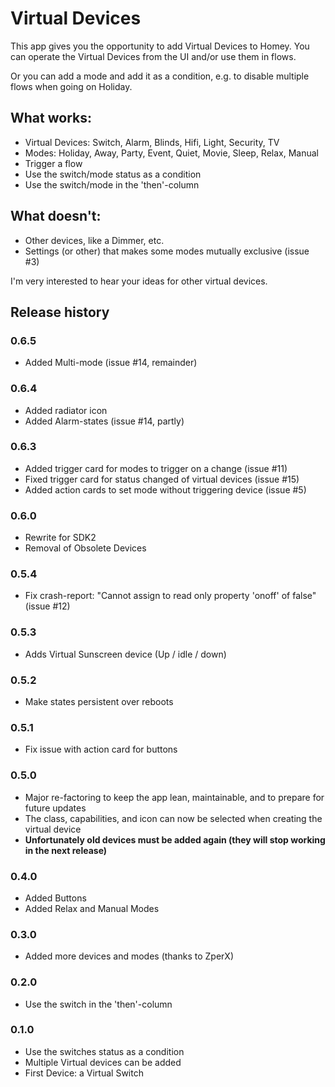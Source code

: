 # Virtual Devices

This app gives you the opportunity to add Virtual Devices to Homey. You can operate the Virtual Devices from the UI and/or use them in flows.

Or you can add a mode and add it as a condition, e.g. to disable multiple flows when going on Holiday.

## What works:

* Virtual Devices: Switch, Alarm, Blinds, Hifi, Light, Security, TV
* Modes: Holiday, Away, Party, Event, Quiet, Movie, Sleep, Relax, Manual
* Trigger a flow
* Use the switch/mode status as a condition
* Use the switch/mode in the 'then'-column

## What doesn't:

* Other devices, like a Dimmer, etc.
* Settings (or other) that makes some modes mutually exclusive (issue #3)

I'm very interested to hear your ideas for other virtual devices.


## Release history

### 0.6.5
* Added Multi-mode (issue #14, remainder)

### 0.6.4
* Added radiator icon
* Added Alarm-states (issue #14, partly)

### 0.6.3
* Added trigger card for modes to trigger on a change (issue #11)
* Fixed trigger card for status changed of virtual devices (issue #15)
* Added action cards to set mode without triggering device (issue #5)

### 0.6.0
* Rewrite for SDK2
* Removal of Obsolete Devices

### 0.5.4
* Fix crash-report: "Cannot assign to read only property 'onoff' of false" (issue #12)

### 0.5.3
* Adds Virtual Sunscreen device (Up / idle / down)

### 0.5.2
* Make states persistent over reboots

### 0.5.1
* Fix issue with action card for buttons

### 0.5.0
* Major re-factoring to keep the app lean, maintainable, and to prepare for future updates
* The class, capabilities, and icon can now be selected when creating the virtual device
* <b>Unfortunately old devices must be added again (they will stop working in the next release)</b>

### 0.4.0
* Added Buttons
* Added Relax and Manual Modes

### 0.3.0
* Added more devices and modes (thanks to ZperX)

### 0.2.0
* Use the switch in the 'then'-column

### 0.1.0
* Use the switches status as a condition
* Multiple Virtual devices can be added
* First Device: a Virtual Switch

